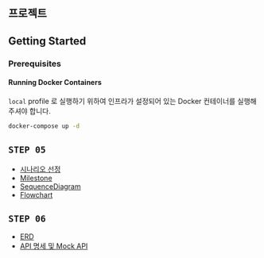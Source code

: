 ## 프로젝트

## Getting Started

### Prerequisites

#### Running Docker Containers

`local` profile 로 실행하기 위하여 인프라가 설정되어 있는 Docker 컨테이너를 실행해주셔야 합니다.

```bash
docker-compose up -d
```

## `STEP 05`
- [시나리오 선정](docs/Scenario.md)
- [Milestone](docs/Milestone.md)
- [SequenceDiagram](docs/SequenceDiagram.md)
- [Flowchart](docs/Flowchart.md)

## `STEP 06`
- [ERD](docs/Erd.md)
- [API 명세 및 Mock API](docs/Api.md)
